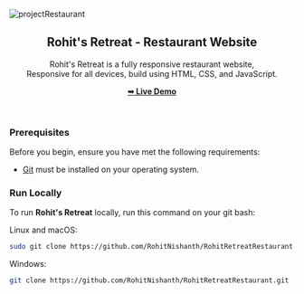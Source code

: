 ![projectRestaurant](https://github.com/user-attachments/assets/3951d598-25fb-4ff7-9c55-0366c3e203c3)<div align="center">
  

  <h2 align="center">Rohit's Retreat - Restaurant Website</h2>

  Rohit's Retreat is a fully responsive restaurant website, <br />Responsive for all devices, build using HTML, CSS, and JavaScript.

  <a href="rohitnishanth.github.io/RohitRetreatRestaurant/"><strong>➥ Live Demo</strong></a>

</div>

<br />

### Prerequisites

Before you begin, ensure you have met the following requirements:

* [Git](https://git-scm.com/downloads "Download Git") must be installed on your operating system.

### Run Locally

To run **Rohit's Retreat** locally, run this command on your git bash:

Linux and macOS:

```bash
sudo git clone https://github.com/RohitNishanth/RohitRetreatRestaurant.git
```

Windows:

```bash
git clone https://github.com/RohitNishanth/RohitRetreatRestaurant.git
```
